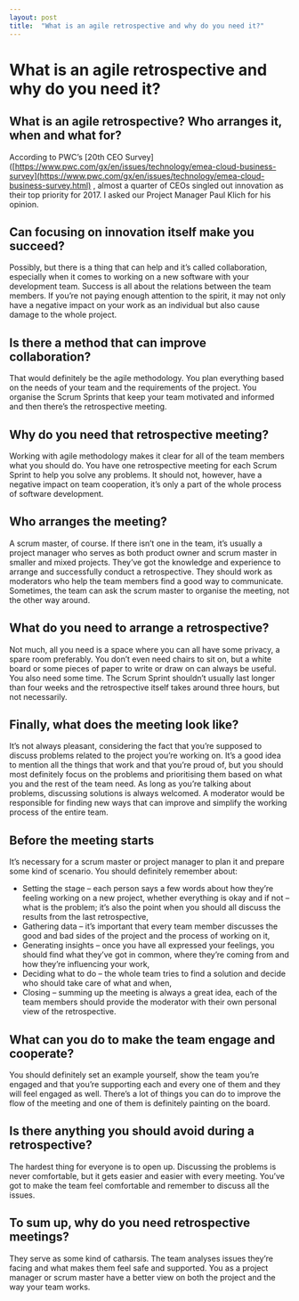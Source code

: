 ```yaml
---
layout: post
title:  "What is an agile retrospective and why do you need it?"
---
```


# What is an agile retrospective and why do you need it?
## What is an agile retrospective? Who arranges it, when and what for?

According to PWC’s [20th CEO Survey]([https://www.pwc.com/gx/en/issues/technology/emea-cloud-business-survey](https://www.pwc.com/gx/en/issues/technology/emea-cloud-business-survey.html) , almost a quarter of CEOs singled out innovation as their top priority for 2017. I asked our Project Manager Paul Klich for his opinion.

## Can focusing on innovation itself make you succeed?

Possibly, but there is a thing that can help and it’s called collaboration, especially when it comes to working on a new software with your development team. Success is all about the relations between the team members. If you’re not paying enough attention to the spirit, it may not only have a negative impact on your work as an individual but also cause damage to the whole project.

## Is there a method that can improve collaboration?

That would definitely be the agile methodology. You plan everything based on the needs of your team and the requirements of the project. You organise the Scrum Sprints that keep your team motivated and informed and then there’s the retrospective meeting.

## Why do you need that retrospective meeting?

Working with agile methodology makes it clear for all of the team members what you should do. You have one retrospective meeting for each Scrum Sprint to help you solve any problems. It should not, however, have a negative impact on team cooperation, it’s only a part of the whole process of software development.

## Who arranges the meeting?

A scrum master, of course. If there isn’t one in the team, it’s usually a project manager who serves as both product owner and scrum master in smaller and mixed projects. They’ve got the knowledge and experience to arrange and successfully conduct a retrospective. They should work as moderators who help the team members find a good way to communicate. Sometimes, the team can ask the scrum master to organise the meeting, not the other way around.

## What do you need to arrange a retrospective?

Not much, all you need is a space where you can all have some privacy, a spare room preferably. You don’t even need chairs to sit on, but a white board or some pieces of paper to write or draw on can always be useful. You also need some time. The Scrum Sprint shouldn’t usually last longer than four weeks and the retrospective itself takes around three hours, but not necessarily.

## Finally, what does the meeting look like?

It’s not always pleasant, considering the fact that you’re supposed to discuss problems related to the project you’re working on. It’s a good idea to mention all the things that work and that you’re proud of, but you should most definitely focus on the problems and prioritising them based on what you and the rest of the team need. As long as you’re talking about problems, discussing solutions is always welcomed. A moderator would be responsible for finding new ways that can improve and simplify the working process of the entire team.

## Before the meeting starts

It’s necessary for a scrum master or project manager to plan it and prepare some kind of scenario. You should definitely remember about:

- Setting the stage – each person says a few words about how they’re feeling working on a new project, whether everything is okay and if not – what is the problem; it’s also the point when you should all discuss the results from the last retrospective,
- Gathering data – it’s important that every team member discusses the good and bad sides of the project and the process of working on it,
- Generating insights – once you have all expressed your feelings, you should find what they’ve got in common, where they’re coming from and how they’re influencing your work,
- Deciding what to do – the whole team tries to find a solution and decide who should take care of what and when,
- Closing – summing up the meeting is always a great idea, each of the team members should provide the moderator with their own personal view of the retrospective.

## What can you do to make the team engage and cooperate?

You should definitely set an example yourself, show the team you’re engaged and that you’re supporting each and every one of them and they will feel engaged as well. There’s a lot of things you can do to improve the flow of the meeting and one of them is definitely painting on the board.

## Is there anything you should avoid during a retrospective?

The hardest thing for everyone is to open up. Discussing the problems is never comfortable, but it gets easier and easier with every meeting. You’ve got to make the team feel comfortable and remember to discuss all the issues.

## To sum up, why do you need retrospective meetings?

They serve as some kind of catharsis. The team analyses issues they’re facing and what makes them feel safe and supported. You as a project manager or scrum master have a better view on both the project and the way your team works.
<!--stackedit_data:
eyJoaXN0b3J5IjpbLTUxMzg5MzU0XX0=
-->
